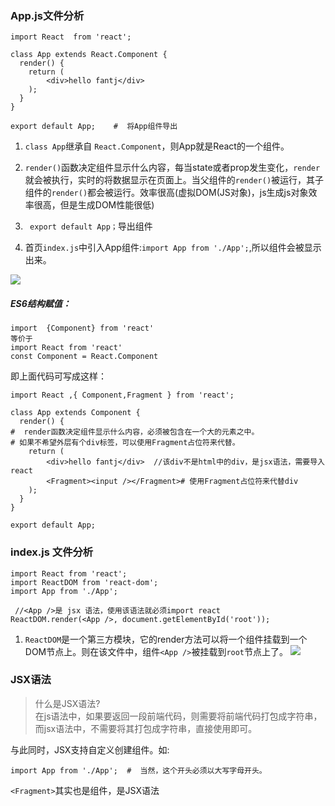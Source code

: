 ###   App.js文件分析
```
import React  from 'react';

class App extends React.Component {
  render() {    
    return (
        <div>hello fantj</div>
    );
  }
}

export default App;    #  将App组件导出
```

1. `class App`继承自 `React.Component`，则App就是React的一个组件。

2. `render()`函数决定组件显示什么内容，每当state或者prop发生变化，`render`就会被执行，实时的将数据显示在页面上。当父组件的`render()`被运行，其子组件的`render()`都会被运行。效率很高(虚拟DOM(JS对象)，js生成js对象效率很高，但是生成DOM性能很低)

3. ` export default App；`导出组件

4. 首页`index.js`中引入App组件:`import App from './App';`,所以组件会被显示出来。

![](https://upload-images.jianshu.io/upload_images/5786888-720c205d8dd978fe.png?imageMogr2/auto-orient/strip%7CimageView2/2/w/1240)

#####    ES6结构赋值：
```
import  {Component} from 'react'  
等价于
import React from 'react'
const Component = React.Component
```
即上面代码可写成这样：
```
import React ,{ Component,Fragment } from 'react';

class App extends Component {
  render() {
#  render函数决定组件显示什么内容，必须被包含在一个大的元素之中。
# 如果不希望外层有个div标签，可以使用Fragment占位符来代替。
    return (
        <div>hello fantj</div>  //该div不是html中的div，是jsx语法，需要导入react
        <Fragment><input /></Fragment># 使用Fragment占位符来代替div
    );
  }
}

export default App;
```


###   index.js 文件分析
```
import React from 'react';
import ReactDOM from 'react-dom';
import App from './App';

 //<App />是 jsx 语法，使用该语法就必须import react 
ReactDOM.render(<App />, document.getElementById('root')); 

```

1. `ReactDOM`是一个第三方模块，它的render方法可以将一个组件挂载到一个DOM节点上。则在该文件中，组件`<App />`被挂载到`root`节点上了。
![](https://upload-images.jianshu.io/upload_images/5786888-a69842cdcc6ea031.png?imageMogr2/auto-orient/strip%7CimageView2/2/w/1240)


###   JSX语法

>什么是JSX语法?   
在js语法中，如果要返回一段前端代码，则需要将前端代码打包成字符串，而jsx语法中，不需要将其打包成字符串，直接使用即可。

与此同时，JSX支持自定义创建组件。如:
```
import App from './App';  #  当然，这个开头必须以大写字母开头。
```
`<Fragment>`其实也是组件，是JSX语法
